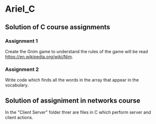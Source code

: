 # Ariel_C

## Solution of C course assignments

### Assignment 1

Create the Gnim game to understand the rules of the game will be read https://en.wikipedia.org/wiki/Nim.

### Assignment 2

Write code which finds all the words in the array that appear in the vocabulary.

## Solution of assigniment in networks course

In the "Client Server" folder threr are files in C which perform server and client actions.
 


